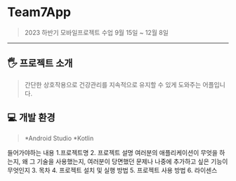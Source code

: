 # Team7App
>2023 하반기 모바일프로젝트 수업
>9월 15일 ~ 12월 8일
---
## 🖐️ 프로젝트 소개
>간단한 상호작용으로 건강관리를 지속적으로 유지할 수 있게 도와주는 어플입니다.

## 💻 개발 환경
>*Android Studio
>*Kotlin

들어가야하는 내용
1.프로젝트명
2. 프로젝트 설명
여러분의 애플리케이션이 무엇을 하는지,
왜 그 기술을 사용했는지,
여러분이 당면했던 문제나 나중에 추가하고 싶은 기능이 무엇인지
3. 목차
4. 프로젝트 설치 및 실행 방법
5. 프로젝트 사용 방법
6. 라이센스
